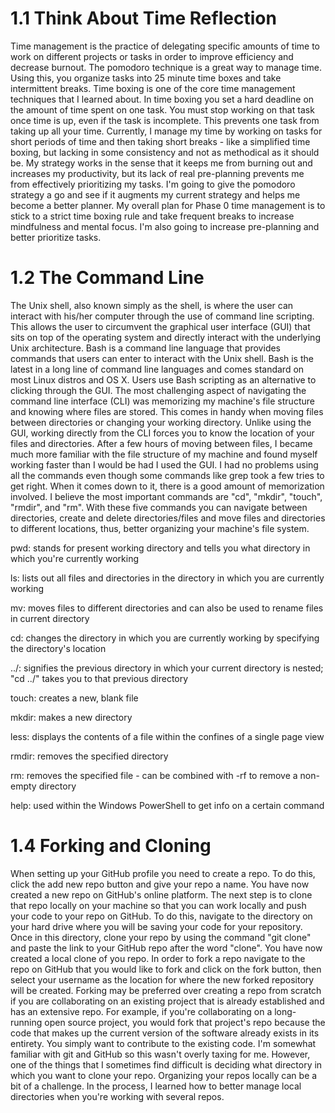# 1.1 Think About Time Reflection

Time management is the practice of delegating specific amounts of time to work on different projects or tasks in order to improve efficiency and decrease burnout. The pomodoro technique is a great way to manage time. Using this, you organize tasks into 25 minute time boxes and take intermittent breaks. Time boxing is one of the core time management techniques that I learned about.  In time boxing you set a hard deadline on the amount of time spent on one task. You must stop working on that task once time is up, even if the task is incomplete. This prevents one task from taking up all your time.  Currently, I manage my time by working on tasks for short periods of time and then taking short breaks - like a simplified time boxing, but lacking in some consistency and not as methodical as it should be.  My strategy works in the sense that it keeps me from burning out and increases my productivity, but its lack of real pre-planning prevents me from effectively prioritizing my tasks.  I'm going to give the pomodoro strategy a go and see if it augments my current strategy and helps me become a better planner.  My overall plan for Phase 0 time management is to stick to a strict time boxing rule and take frequent breaks to increase mindfulness and mental focus.  I'm also going to increase pre-planning and better prioritize tasks.

# 1.2 The Command Line

The Unix shell, also known simply as the shell, is where the user can interact with his/her computer through the use of command line scripting.  This allows the user to circumvent the graphical user interface (GUI) that sits on top of the operating system and directly interact with the underlying Unix architecture.  Bash is a command line language that provides commands that users can enter to interact with the Unix shell. Bash is the latest in a long line of command line languages and comes standard on most Linux distros and OS X.  Users use Bash scripting as an alternative to clicking through the GUI.  The most challenging aspect of navigating the command line interface (CLI) was memorizing my machine's file structure and knowing where files are stored.  This comes in handy when moving files between directories or changing your working directory.  Unlike using the GUI, working directly from the CLI forces you to know the location of your files and directories.  After a few hours of moving between files, I became much more familiar with the file structure of my machine and found myself working faster than I would be had I used the GUI.  I had no problems using all the commands even though some commands like grep took a few tries to get right.  When it comes down to it, there is a good amount of memorization involved.  I believe the most important commands are "cd", "mkdir", "touch", "rmdir", and "rm".  With these five commands you can navigate between directories, create and delete directories/files and move files and directories to different locations, thus, better organizing your machine's file system.  

pwd: stands for present working directory and tells you what directory in which you're currently working

ls: lists out all files and directories in the directory in which you are currently working

mv: moves files to different directories and can also be used to rename files in current directory

cd: changes the directory in which you are currently working by specifying the directory's location

../: signifies the previous directory in which your current directory is nested; "cd ../" takes you to that previous directory

touch: creates a new, blank file 

mkdir: makes a new directory 

less: displays the contents of a file within the confines of a single page view

rmdir: removes the specified directory

rm: removes the specified file - can be combined with -rf to remove a non-empty directory

help: used within the Windows PowerShell to get info on a certain command

# 1.4 Forking and Cloning

When setting up your GitHub profile you need to create a repo.  To do this, click the add new repo button and give your repo a name.  You have now created a new repo on GitHub's online platform. The next step is to clone that repo locally on your machine so that you can work locally and push your code to your repo on GitHub.  To do this, navigate to the directory on your hard drive where you will be saving your code for your repository.  Once in this directory, clone your repo by using the command "git clone" and paste the link to your GitHub repo after the word "clone".  You have now created a local clone of you repo. In order to fork a repo navigate to the repo on GitHub that you would like to fork and click on the fork button, then select your username as the location for where the new forked repository will be created.  Forking may be preferred over creating a repo from scratch if you are collaborating on an existing project that is already established and has an extensive repo.  For example, if you're collaborating on a long-running open source project, you would fork that project's repo because the code that makes up the current version of the software already exists in its entirety.  You simply want to contribute to the existing code.  I'm somewhat familiar with git and GitHub so this wasn't overly taxing for me.  However, one of the things that I sometimes find difficult is deciding what directory in which you want to clone your repo.  Organizing your repos locally can be a bit of a challenge. In the process, I learned how to better manage local directories when you're working with several repos.